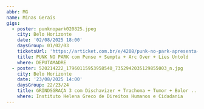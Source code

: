 ```yaml
---
abbr: MG
name: Minas Gerais
gigs:
  - poster: punknopark020825.jpeg
    city: Belo Horizonte
    date: '02/08/2025 18:00'
    daysGroup: 01/02/03
    ticketsUrl: 'https://articket.com.br/e/4208/punk-no-park-apresenta-pense'
    title: PUNK NO PARK com Pense + Sempta + Arc Over + Lies Untold
    where: DEPUTAMADRE
  - poster: 520214222_17960115953958540_7352942035129855003_n.jpg
    city: Belo Horizonte
    date: '23/08/2025 14:00'
    daysGroup: 22/23/24
    title: GRINDSGRAÇA 3 com Dischavizer + Trachoma + Tumor + Bolor ...
    where: Instituto Helena Greco de Direitos Humanos e Cidadania
---
```



